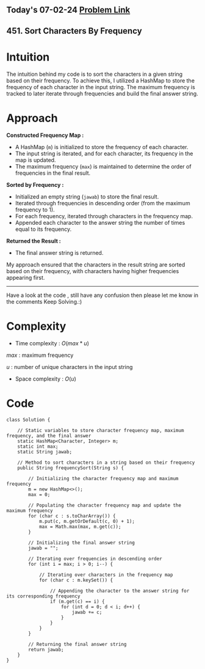 ## Today's 07-02-24 [Problem Link](https://leetcode.com/problems/sort-characters-by-frequency/description/?envType=daily-question&envId=2024-02-07)
## 451. Sort Characters By Frequency

# Intuition
<!-- Describe your first thoughts on how to solve this problem. -->
The intuition behind my code is to sort the characters in a given string based on their frequency. To achieve this, I utilized a HashMap to store the frequency of each character in the input string. The maximum frequency is tracked to later iterate through frequencies and build the final answer string.

# Approach
<!-- Describe your approach to solving the problem. -->
**Constructed Frequency Map :**
- A HashMap (`m`) is initialized to store the frequency of each character.
- The input string is iterated, and for each character, its frequency in the map is updated.
- The maximum frequency (`max`) is maintained to determine the order of frequencies in the final result.

**Sorted by Frequency :**
- Initialized an empty string (`jawab`) to store the final result.
- Iterated through frequencies in descending order (from the maximum frequency to 1).
- For each frequency, iterated through characters in the frequency map.
- Appended each character to the answer string the number of times equal to its frequency.

**Returned the Result :**
- The final answer string is returned.

My approach ensured that the characters in the result string are sorted based on their frequency, with characters having higher frequencies appearing first.

---
Have a look at the code , still have any confusion then please let me know in the comments
Keep Solving.:)
# Complexity
- Time complexity : $O(max * u)$
<!-- Add your time complexity here, e.g. $$O(n)$$ -->
$max$ : maximum frequency

$u$ : number of unique characters in the input string
- Space complexity : $O(u)$
<!-- Add your space complexity here, e.g. $$O(n)$$ -->

# Code
```
class Solution {

    // Static variables to store character frequency map, maximum frequency, and the final answer
    static HashMap<Character, Integer> m;
    static int max;
    static String jawab;

    // Method to sort characters in a string based on their frequency
    public String frequencySort(String s) {

        // Initializing the character frequency map and maximum frequency
        m = new HashMap<>();
        max = 0;

        // Populating the character frequency map and update the maximum frequency
        for (char c : s.toCharArray()) {
            m.put(c, m.getOrDefault(c, 0) + 1);
            max = Math.max(max, m.get(c));
        }

        // Initializing the final answer string
        jawab = "";

        // Iterating over frequencies in descending order
        for (int i = max; i > 0; i--) {

            // Iterating over characters in the frequency map
            for (char c : m.keySet()) {

                // Appending the character to the answer string for its corresponding frequency
                if (m.get(c) == i) {
                    for (int d = 0; d < i; d++) {
                        jawab += c;
                    }
                }
            }
        }

        // Returning the final answer string
        return jawab;
    }
}

```